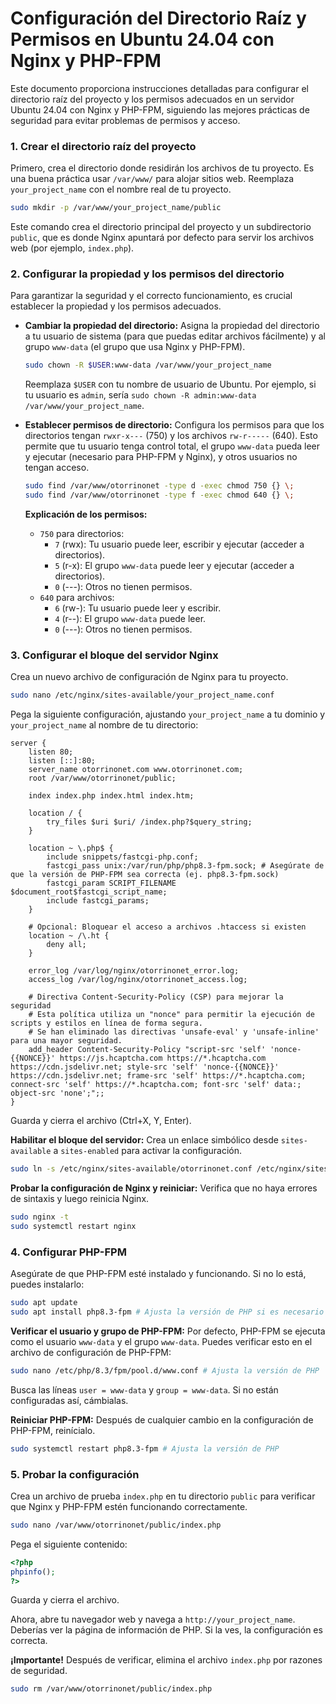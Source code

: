# Configuración del Directorio Raíz y Permisos en Ubuntu 24.04 con Nginx y PHP-FPM

Este documento proporciona instrucciones detalladas para configurar el directorio raíz del proyecto y los permisos adecuados en un servidor Ubuntu 24.04 con Nginx y PHP-FPM, siguiendo las mejores prácticas de seguridad para evitar problemas de permisos y acceso.

### 1. Crear el directorio raíz del proyecto

Primero, crea el directorio donde residirán los archivos de tu proyecto. Es una buena práctica usar `/var/www/` para alojar sitios web. Reemplaza `your_project_name` con el nombre real de tu proyecto.

```bash
sudo mkdir -p /var/www/your_project_name/public
```

Este comando crea el directorio principal del proyecto y un subdirectorio `public`, que es donde Nginx apuntará por defecto para servir los archivos web (por ejemplo, `index.php`).

### 2. Configurar la propiedad y los permisos del directorio

Para garantizar la seguridad y el correcto funcionamiento, es crucial establecer la propiedad y los permisos adecuados.

*   **Cambiar la propiedad del directorio:**
    Asigna la propiedad del directorio a tu usuario de sistema (para que puedas editar archivos fácilmente) y al grupo `www-data` (el grupo que usa Nginx y PHP-FPM).

    ```bash
    sudo chown -R $USER:www-data /var/www/your_project_name
    ```

    Reemplaza `$USER` con tu nombre de usuario de Ubuntu. Por ejemplo, si tu usuario es `admin`, sería `sudo chown -R admin:www-data /var/www/your_project_name`.

*   **Establecer permisos de directorio:**
    Configura los permisos para que los directorios tengan `rwxr-x---` (750) y los archivos `rw-r-----` (640). Esto permite que tu usuario tenga control total, el grupo `www-data` pueda leer y ejecutar (necesario para PHP-FPM y Nginx), y otros usuarios no tengan acceso.

    ```bash
    sudo find /var/www/otorrinonet -type d -exec chmod 750 {} \;
    sudo find /var/www/otorrinonet -type f -exec chmod 640 {} \;
    ```

    **Explicación de los permisos:**
    *   `750` para directorios:
        *   `7` (rwx): Tu usuario puede leer, escribir y ejecutar (acceder a directorios).
        *   `5` (r-x): El grupo `www-data` puede leer y ejecutar (acceder a directorios).
        *   `0` (---): Otros no tienen permisos.
    *   `640` para archivos:
        *   `6` (rw-): Tu usuario puede leer y escribir.
        *   `4` (r--): El grupo `www-data` puede leer.
        *   `0` (---): Otros no tienen permisos.

### 3. Configurar el bloque del servidor Nginx

Crea un nuevo archivo de configuración de Nginx para tu proyecto.

```bash
sudo nano /etc/nginx/sites-available/your_project_name.conf
```

Pega la siguiente configuración, ajustando `your_project_name` a tu dominio y `your_project_name` al nombre de tu directorio:

```nginx
server {
    listen 80;
    listen [::]:80;
    server_name otorrinonet.com www.otorrinonet.com;
    root /var/www/otorrinonet/public;

    index index.php index.html index.htm;

    location / {
        try_files $uri $uri/ /index.php?$query_string;
    }

    location ~ \.php$ {
        include snippets/fastcgi-php.conf;
        fastcgi_pass unix:/var/run/php/php8.3-fpm.sock; # Asegúrate de que la versión de PHP-FPM sea correcta (ej. php8.3-fpm.sock)
        fastcgi_param SCRIPT_FILENAME $document_root$fastcgi_script_name;
        include fastcgi_params;
    }

    # Opcional: Bloquear el acceso a archivos .htaccess si existen
    location ~ /\.ht {
        deny all;
    }

    error_log /var/log/nginx/otorrinonet_error.log;
    access_log /var/log/nginx/otorrinonet_access.log;

    # Directiva Content-Security-Policy (CSP) para mejorar la seguridad
    # Esta política utiliza un "nonce" para permitir la ejecución de scripts y estilos en línea de forma segura.
    # Se han eliminado las directivas 'unsafe-eval' y 'unsafe-inline' para una mayor seguridad.
    add_header Content-Security-Policy "script-src 'self' 'nonce-{{NONCE}}' https://js.hcaptcha.com https://*.hcaptcha.com https://cdn.jsdelivr.net; style-src 'self' 'nonce-{{NONCE}}' https://cdn.jsdelivr.net; frame-src 'self' https://*.hcaptcha.com; connect-src 'self' https://*.hcaptcha.com; font-src 'self' data:; object-src 'none';";;
}
```

Guarda y cierra el archivo (Ctrl+X, Y, Enter).

**Habilitar el bloque del servidor:**
Crea un enlace simbólico desde `sites-available` a `sites-enabled` para activar la configuración.

```bash
sudo ln -s /etc/nginx/sites-available/otorrinonet.conf /etc/nginx/sites-enabled/
```

**Probar la configuración de Nginx y reiniciar:**
Verifica que no haya errores de sintaxis y luego reinicia Nginx.

```bash
sudo nginx -t
sudo systemctl restart nginx
```

### 4. Configurar PHP-FPM

Asegúrate de que PHP-FPM esté instalado y funcionando. Si no lo está, puedes instalarlo:

```bash
sudo apt update
sudo apt install php8.3-fpm # Ajusta la versión de PHP si es necesario
```

**Verificar el usuario y grupo de PHP-FPM:**
Por defecto, PHP-FPM se ejecuta como el usuario `www-data` y el grupo `www-data`. Puedes verificar esto en el archivo de configuración de PHP-FPM:

```bash
sudo nano /etc/php/8.3/fpm/pool.d/www.conf # Ajusta la versión de PHP
```

Busca las líneas `user = www-data` y `group = www-data`. Si no están configuradas así, cámbialas.

**Reiniciar PHP-FPM:**
Después de cualquier cambio en la configuración de PHP-FPM, reinícialo.

```bash
sudo systemctl restart php8.3-fpm # Ajusta la versión de PHP
```

### 5. Probar la configuración

Crea un archivo de prueba `index.php` en tu directorio `public` para verificar que Nginx y PHP-FPM estén funcionando correctamente.

```bash
sudo nano /var/www/otorrinonet/public/index.php
```

Pega el siguiente contenido:

```php
<?php
phpinfo();
?>
```

Guarda y cierra el archivo.

Ahora, abre tu navegador web y navega a `http://your_project_name`. Deberías ver la página de información de PHP. Si la ves, la configuración es correcta.

**¡Importante!** Después de verificar, elimina el archivo `index.php` por razones de seguridad.

```bash
sudo rm /var/www/otorrinonet/public/index.php
```